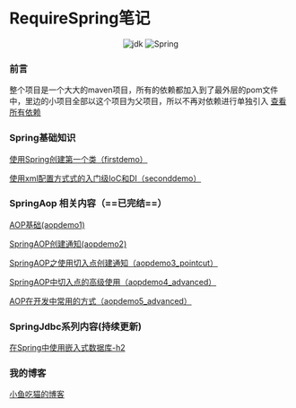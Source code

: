 # RequireSpring笔记
<center>

![jdk](https://img.shields.io/badge/jdk-1.8-brintgreen.svg)   ![Spring](https://img.shields.io/badge/Spring-5.1.10.RELEASE-red.svg)

</center>

### 前言
整个项目是一个大大的maven项目，所有的依赖都加入到了最外层的pom文件中，里边的小项目全部以这个项目为父项目，所以不再对依赖进行单独引入
[查看所有依赖](https://github.com/Lyn4ever29/RequireSpring/blob/master/pom.xml)

### Spring基础知识
[使用Spring创建第一个类（firstdemo）](https://github.com/Lyn4ever29/RequireSpring/tree/master/firstdemo)

[使用xml配置方式式的入门级IoC和DI（seconddemo）](https://github.com/Lyn4ever29/RequireSpring/tree/master/seconddemo)

### SpringAop 相关内容（==已完结==）

[AOP基础(aopdemo1)](https://github.com/Lyn4ever29/RequireSpring/tree/master/aopdemo1)

[SpringAOP创建通知(aopdemo2)](https://github.com/Lyn4ever29/RequireSpring/tree/master/aopdemo2)

[SpringAOP之使用切入点创建通知（aopdemo3_pointcut）](https://github.com/Lyn4ever29/RequireSpring/tree/master/aopdemo3_pointcut)

[SpringAOP中切入点的高级使用（aopdemo4_advanced）](https://github.com/Lyn4ever29/RequireSpring/tree/master/aopdemo4_advanced)

[AOP在开发中常用的方式（aopdemo5_advanced）](https://github.com/Lyn4ever29/RequireSpring/tree/master/aopdemo5_advanced)

### SpringJdbc系列内容(持续更新)

[在Spring中使用嵌入式数据库-h2]()

###	我的博客
[小鱼吃猫的博客](https://www.cnblogs.com/Lyn4ever/)